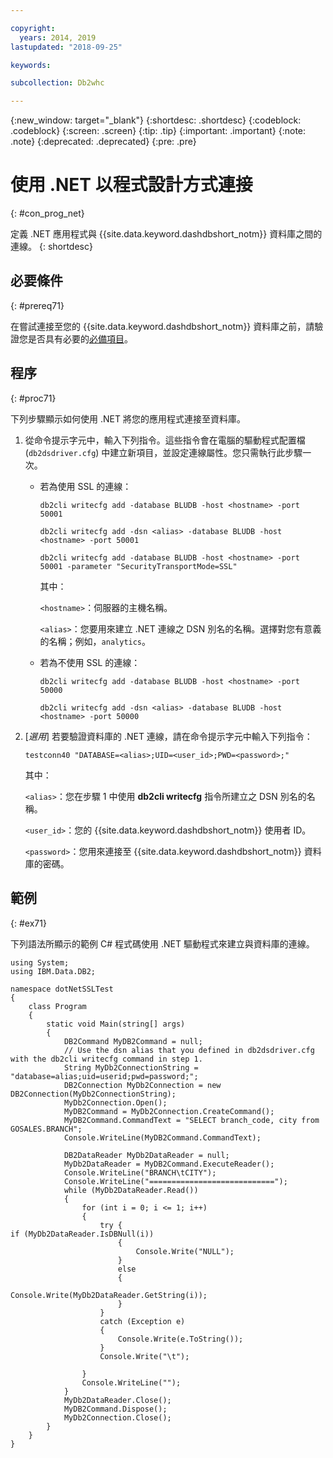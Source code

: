 ```yaml
---

copyright:
  years: 2014, 2019
lastupdated: "2018-09-25"

keywords:

subcollection: Db2whc

---
```


<!-- Attribute definitions --> 
{:new_window: target="_blank"}
{:shortdesc: .shortdesc}
{:codeblock: .codeblock}
{:screen: .screen}
{:tip: .tip}
{:important: .important}
{:note: .note}
{:deprecated: .deprecated}
{:pre: .pre}

# 使用 .NET 以程式設計方式連接
{: #con_prog_net}

定義 .NET 應用程式與 {{site.data.keyword.dashdbshort_notm}} 資料庫之間的連線。
{: shortdesc}

## 必要條件
{: #prereq71}

在嘗試連接至您的 {{site.data.keyword.dashdbshort_notm}} 資料庫之前，請驗證您是否具有必要的[必備項目](/docs/services/Db2whc/connecting?topic=Db2whc-connect_ov#prereqs)。

<!-- Before you can connect to your database, you must perform the following steps:

- [Verify prerequisites](prereqs.html), including installing driver packages, configuring your local environment, and downloading SSL certificates (if needed)
- Collect [connection information](credentials.html), including database details such as host name and port numbers, and connection credentials such as user ID and password -->

## 程序
{: #proc71}

下列步驟顯示如何使用 .NET 將您的應用程式連接至資料庫。

1. 從命令提示字元中，輸入下列指令。這些指令會在電腦的驅動程式配置檔 (`db2dsdriver.cfg`) 中建立新項目，並設定連線屬性。您只需執行此步驟一次。
        
   - 若為使用 SSL 的連線：

     `db2cli writecfg add -database BLUDB -host <hostname> -port 50001`

     `db2cli writecfg add -dsn <alias> -database BLUDB -host <hostname> -port 50001`

     `db2cli writecfg add -database BLUDB -host <hostname> -port 50001 -parameter "SecurityTransportMode=SSL"`

     其中：

     `<hostname>`：伺服器的主機名稱。
    
     `<alias>`：您要用來建立 .NET 連線之 DSN 別名的名稱。選擇對您有意義的名稱；例如，`analytics`。 

   - 若為不使用 SSL 的連線：

     `db2cli writecfg add -database BLUDB -host <hostname> -port 50000`

     `db2cli writecfg add -dsn <alias> -database BLUDB -host <hostname> -port 50000`

2. [*選用*] 若要驗證資料庫的 .NET 連線，請在命令提示字元中輸入下列指令：

   `testconn40 "DATABASE=<alias>;UID=<user_id>;PWD=<password>;"`

   其中：

   `<alias>`：您在步驟 1 中使用 **db2cli writecfg** 指令所建立之 DSN 別名的名稱。
    
   `<user_id>`：您的 {{site.data.keyword.dashdbshort_notm}} 使用者 ID。 
    
   `<password>`：您用來連接至 {{site.data.keyword.dashdbshort_notm}} 資料庫的密碼。 

## 範例
{: #ex71}

下列語法所顯示的範例 C# 程式碼使用 .NET 驅動程式來建立與資料庫的連線。

```
using System;
using IBM.Data.DB2;

namespace dotNetSSLTest
{
    class Program
    {
        static void Main(string[] args)
        {
            DB2Command MyDB2Command = null;
            // Use the dsn alias that you defined in db2dsdriver.cfg with the db2cli writecfg command in step 1.
            String MyDb2ConnectionString = "database=alias;uid=userid;pwd=password;"; 
            DB2Connection MyDb2Connection = new DB2Connection(MyDb2ConnectionString);
            MyDb2Connection.Open();
            MyDB2Command = MyDb2Connection.CreateCommand();
            MyDB2Command.CommandText = "SELECT branch_code, city from GOSALES.BRANCH";
            Console.WriteLine(MyDB2Command.CommandText);

            DB2DataReader MyDb2DataReader = null;
            MyDb2DataReader = MyDB2Command.ExecuteReader();
            Console.WriteLine("BRANCH\tCITY");
            Console.WriteLine("============================");
            while (MyDb2DataReader.Read())
            {
                for (int i = 0; i <= 1; i++)
                {
                    try {
if (MyDb2DataReader.IsDBNull(i))
                        {
                            Console.Write("NULL");
                        }
                        else
                        {
                            Console.Write(MyDb2DataReader.GetString(i));
                        }
                    }
                    catch (Exception e)
                    {
                        Console.Write(e.ToString());
                    }
                    Console.Write("\t"); 

                }
                Console.WriteLine("");
            }
            MyDb2DataReader.Close();
            MyDB2Command.Dispose();
            MyDb2Connection.Close();
        }
    }
}
```

